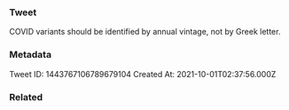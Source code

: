 ### Tweet
COVID variants should be identified by annual vintage, not by Greek letter.

### Metadata
Tweet ID: 1443767106789679104
Created At: 2021-10-01T02:37:56.000Z

### Related

